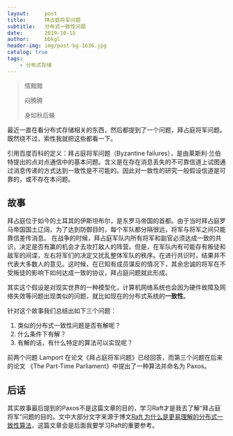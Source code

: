 ```yaml
---
layout:     post
title:      拜占庭将军问题
subtitle:   分布式一致性问题
date:       2019-10-15
author:     bbkgl
header-img: img/post-bg-1636.jpg
catalog: true
tags:
    - 分布式存储
---
```


>情黯黯
>
>闷腾腾
>
>身如秋后蝇

最近一直在看分布式存储相关的东西，然后都提到了一个问题，拜占庭将军问题。既然绕不过，索性我就把这些都看一下。

引用百度百科的定义：拜占庭将军问题（Byzantine failures），是由莱斯利·兰伯特提出的点对点通信中的基本问题。含义是在存在消息丢失的不可靠信道上试图通过消息传递的方式达到一致性是不可能的。因此对一致性的研究一般假设信道是可靠的，或不存在本问题。

## 故事

拜占庭位于如今的土耳其的伊斯坦布尔，是东罗马帝国的首都。由于当时拜占庭罗马帝国国土辽阔，为了达到防御目的，每个军队都分隔很远，将军与将军之间只能靠信差传消息。 在战争的时候，拜占庭军队内所有将军和副官必须达成一致的共识，决定是否有赢的机会才去攻打敌人的阵营。但是，在军队内有可能存有叛徒和敌军的间谍，左右将军们的决定又扰乱整体军队的秩序。在进行共识时，结果并不代表大多数人的意见。这时候，在已知有成员谋反的情况下，其余忠诚的将军在不受叛徒的影响下如何达成一致的协议，拜占庭问题就此形成。

其实这个假设是对现实世界的一种模型化，计算机网络系统也会因为硬件故障及网络失效等问题出现类似的问题，就比如现在的分布式系统的**一致性**。

针对这个故事我们总结出如下三个问题：

1. 类似的分布式一致性问题是否有解呢？
2. 什么条件下有解？
3. 有解的话，有什么特定的算法可以实现呢？

前两个问题 Lamport 在论文《拜占庭将军问题》已经回答，而第三个问题在后来的论文 《The Part-Time Parliament》中提出了一种算法并命名为 Paxos。

## 后话

其实故事最后提到的Paxos不是这篇文章的目的，学习Raft才是我去了解“拜占庭将军”问题的目的。文中大部分文字来源于博文[Raft 为什么是更易理解的分布式一致性算法](https://www.cnblogs.com/mindwind/p/5231986.html)，这篇文章会是后面我要学习Raft的重要参考。